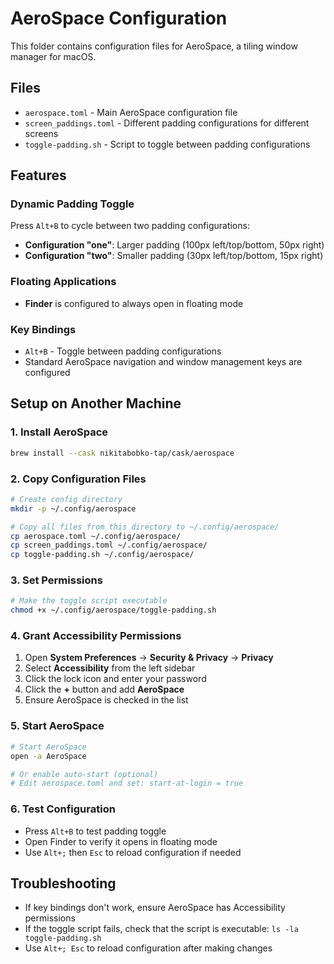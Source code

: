 # AeroSpace Configuration

This folder contains configuration files for AeroSpace, a tiling window manager for macOS.

## Files

- `aerospace.toml` - Main AeroSpace configuration file
- `screen_paddings.toml` - Different padding configurations for different screens
- `toggle-padding.sh` - Script to toggle between padding configurations

## Features

### Dynamic Padding Toggle
Press `Alt+B` to cycle between two padding configurations:
- **Configuration "one"**: Larger padding (100px left/top/bottom, 50px right)
- **Configuration "two"**: Smaller padding (30px left/top/bottom, 15px right)

### Floating Applications
- **Finder** is configured to always open in floating mode

### Key Bindings
- `Alt+B` - Toggle between padding configurations
- Standard AeroSpace navigation and window management keys are configured

## Setup on Another Machine

### 1. Install AeroSpace
```bash
brew install --cask nikitabobko-tap/cask/aerospace
```

### 2. Copy Configuration Files
```bash
# Create config directory
mkdir -p ~/.config/aerospace

# Copy all files from this directory to ~/.config/aerospace/
cp aerospace.toml ~/.config/aerospace/
cp screen_paddings.toml ~/.config/aerospace/
cp toggle-padding.sh ~/.config/aerospace/
```

### 3. Set Permissions
```bash
# Make the toggle script executable
chmod +x ~/.config/aerospace/toggle-padding.sh
```

### 4. Grant Accessibility Permissions
1. Open **System Preferences** → **Security & Privacy** → **Privacy**
2. Select **Accessibility** from the left sidebar
3. Click the lock icon and enter your password
4. Click the **+** button and add **AeroSpace**
5. Ensure AeroSpace is checked in the list

### 5. Start AeroSpace
```bash
# Start AeroSpace
open -a AeroSpace

# Or enable auto-start (optional)
# Edit aerospace.toml and set: start-at-login = true
```

### 6. Test Configuration
- Press `Alt+B` to test padding toggle
- Open Finder to verify it opens in floating mode
- Use `Alt+;` then `Esc` to reload configuration if needed

## Troubleshooting

- If key bindings don't work, ensure AeroSpace has Accessibility permissions
- If the toggle script fails, check that the script is executable: `ls -la toggle-padding.sh`
- Use `Alt+; Esc` to reload configuration after making changes